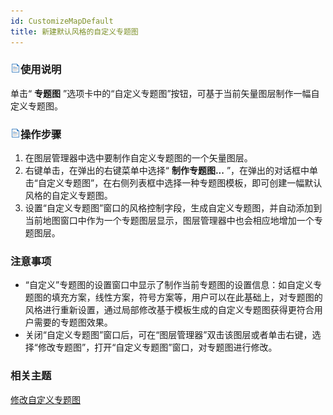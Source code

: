 ```yaml
---
id: CustomizeMapDefault
title: 新建默认风格的自定义专题图
---
```

### ![](../../img/read.gif)使用说明

单击“ **专题图** ”选项卡中的“自定义专题图”按钮，可基于当前矢量图层制作一幅自定义专题图。

### ![](../../img/read.gif)操作步骤

  1. 在图层管理器中选中要制作自定义专题图的一个矢量图层。
  2. 右键单击，在弹出的右键菜单中选择“ **制作专题图...** ”，在弹出的对话框中单击“自定义专题图”，在右侧列表框中选择一种专题图模板，即可创建一幅默认风格的自定义专题图。
  3. 设置“自定义专题图”窗口的风格控制字段，生成自定义专题图，并自动添加到当前地图窗口中作为一个专题图层显示，图层管理器中也会相应地增加一个专题图层。

### 注意事项

  * “自定义”专题图的设置窗口中显示了制作当前专题图的设置信息：如自定义专题图的填充方案，线性方案，符号方案等，用户可以在此基础上，对专题图的风格进行重新设置，通过局部修改基于模板生成的自定义专题图获得更符合用户需要的专题图效果。
  * 关闭“自定义专题图”窗口后，可在“图层管理器”双击该图层或者单击右键，选择“修改专题图”，打开“自定义专题图”窗口，对专题图进行修改。

### 相关主题

 [修改自定义专题图](CustomizeMapGroupDia)


